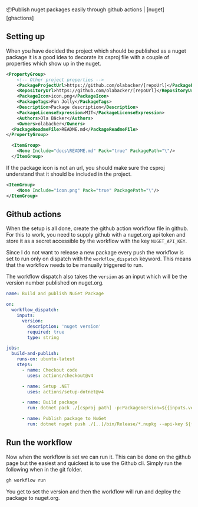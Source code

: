 📦Publish nuget packages easily through github actions  | [nuget] [ghactions]

## Setting up

When you have decided the project which should be published as a nuget package it is a good idea to decorate its csproj file with a couple of properties which show up in the nuget.  

```xml
<PropertyGroup>
    <!-- Other project properties -->
	<PackageProjectUrl>https://github.com/olabacker/[repoUrl]</PackageProjectUrl>
	<RepositoryUrl>https://github.com/olabacker/[repoUrl]</RepositoryUrl>
	<PackageIcon>icon.png</PackageIcon>
	<PackageTags>Fun Jolly</PackageTags>
	<Description>Package description</Description>
	<PackageLicenseExpression>MIT</PackageLicenseExpression>
	<Authors>Ola Bäcker</Authors>
	<Owners>olabacker</Owners>
  <PackageReadmeFile>README.md</PackageReadmeFile>
</PropertyGroup>

  <ItemGroup>
    <None Include="docs\README.md" Pack="true" PackagePath="\"/>
  </ItemGroup>
```

If the package icon is not an url, you should make sure the csproj understand that it should be included in the project.

```xml
<ItemGroup>
	<None Include="icon.png" Pack="true" PackagePath="\"/>
</ItemGroup>
```

## Github actions

When the setup is all done, create the github action workflow file in github. For this to work, you need to supply github with a nuget.org api token and store it as a secret accessible by the workflow with the key `NUGET_API_KEY`.

Since I do not want to release a new package every push the workflow is set to run only on dispatch with the `workflow_dispatch` keyword. This means that the workflow needs to be manually triggered to run.

The workflow dispatch also takes the `version` as an input which will be the version number published on nuget.org.

```yml
name: Build and publish NuGet Package

on:
  workflow_dispatch:
    inputs:
      version:
        description: 'nuget version'
        required: true
        type: string

jobs:
  build-and-publish:
    runs-on: ubuntu-latest
    steps:
      - name: Checkout code
        uses: actions/checkout@v4

      - name: Setup .NET
        uses: actions/setup-dotnet@v4

      - name: Build package
        run: dotnet pack ./[csproj path] -p:PackageVersion=${{inputs.version}}  --configuration Release

      - name: Publish package to NuGet
        run: dotnet nuget push ./[..]/bin/Release/*.nupkg --api-key ${{ secrets.NUGET_API_KEY }} --source https://api.nuget.org/v3/index.json
```

## Run the workflow

 Now when the workflow is set we can run it. This can be done on the github page but the easiest and quickest is to use the Github cli. Simply run the following when in the git folder.

```sh
gh workflow run
```

You get to set the version and then the workflow will run and deploy the package to nuget.org. 